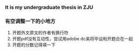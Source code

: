 ### It is my undergraduate thesis in ZJU

### 有空调整一下的小地方
1. 开题外文原文的作者有换行符
2. 开题pdf没有互动性，尝试用adobe dc来将毕设和开题合在一起
3. 开题的分数记得填一下

